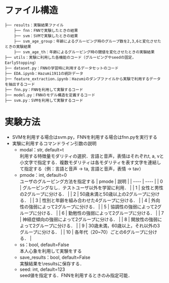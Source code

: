 # ファイル構造
```
├── results：実験結果ファイル
    ├── fnn：FNNで実験したときの結果
    ├── svm：SVMで実験したときの結果
    ├── svm_age_group：年齢によるグルーピング時のグループ数を2,3,6と変化させたときの実験結果
    ├── svm_age_th：年齢によるグルーピング時の閾値を変化させたときの実験結果
├── utils：実験に利用した各機能のコード（グルーピングやseedの固定，EarlyStopping）
├── dataset.py：FNNの学習時に利用するデータセットのコード
├── EDA.ipynb：Hazumi1911の統計データ
├── feature_extraction.ipynb：Hazumiのダンプファイルから実験で利用するデータを抽出するコード
├── fnn.py：FNNを利用して実験するコード
├── model.py：FNNのモデル構造を定義するコード
├── svm.py：SVMを利用して実験するコード
```

# 実験方法
- SVMを利用する場合はsvm.py，FNNを利用する場合はfnn.pyを実行する
- 実験に利用するコマンドライン引数の説明
    - modal：str, default=t \
    利用する特徴量モダリティの選択．言語と音声，表情はそれぞれt, a, vと小文字で指定する．複数モダリティは各モダリティを表す文字を連結して指定する（例：言語と音声 -> ta, 言語と音声，表情 -> tav）
    - pmode：int, default=0 \
    ユーザのグルーピング方法を指定する
        | pmode | 説明 |
        | ---- | ---- |
        | 0 | グルーピングなし．テストユーザ以外を学習に利用． |
        | 1 | 女性と男性の2グループに分ける． |
        | 2 | 50歳未満と50歳以上の2グループに分ける． |
        | 3 | 性別と年齢を組み合わせた4グループに分ける． |
        | 4 | 外向性の強弱によって2グループに分ける． |
        | 5 | 協調性の強弱によって2グループに分ける． |
        | 6 | 勤勉性の強弱によって2グループに分ける． |
        | 7 | 神経症傾向の強弱によって2グループに分ける． |
        | 8 | 開放性の強弱によって2グループに分ける． |
        | 9 | 30歳未満，60歳以上，それ以外の3グループに分ける． |
        | 10 | 各年代（20~70）ごとの6グループに分ける． |
    - ss：bool, default=False \
    本人心象を利用して実験をする
    - save_results：bool, default=False \
    実験結果を\resultsに保存する．
    - seed: int, default=123 \
    seed値を指定する．FNNを利用するときのみ指定可能．